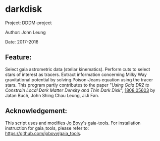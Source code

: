 # darkdisk
Project: DDDM-project

Author: John Leung

Date: 2017-2018

## Feature:

Select gaia astrometric data (stellar kinematics). Perform cuts to select stars of interest as tracers. Extract information concerning Milky Way gravitational potential by solving Poison-Jeans equation using the tracer stars. This program partly contributes to the paper "*Using Gaia DR2 to Constrain Local Dark Matter Density and Thin Dark Disk*", <a href="https://arxiv.org/abs/1808.05603">1808.05603</a> by Jatan Buch, John Shing Chau Leung, JiJi Fan.


## Acknowledgement:

This script uses and modifies <a href="https://github.com/jobovy">Jo Bovy</a>'s gaia-tools. For installation instruction for gaia_tools, please refer to: <a href="https://github.com/jobovy/gaia_tools">https://github.com/jobovy/gaia_tools</a>.
